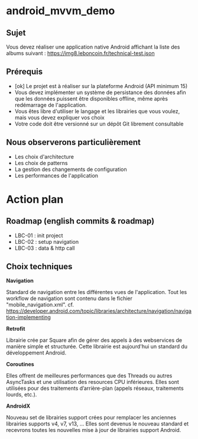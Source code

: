 # android_mvvm_demo

## Sujet 

Vous devez réaliser une application native Android affichant la liste des albums suivant : https://img8.leboncoin.fr/technical-test.json

## Prérequis 

- [ok] Le projet est à réaliser sur la plateforme Android (API minimum 15)
- Vous devez implémenter un système de persistance des données afin que les données puissent être disponibles offline, même après redémarrage de l'application.
- Vous êtes libre d'utiliser le langage et les librairies que vous voulez, mais vous devez expliquer vos choix
- Votre code doit être versionné sur un dépôt Git librement consultable

## Nous observerons particulièrement

- Les choix d'architecture 
- Les choix de patterns
- La gestion des changements de configuration
- Les performances de l'application

# Action plan 

## Roadmap (english commits & roadmap)

- LBC-01 : init project
- LBC-02 : setup navigation
- LBC-03 : data & http call

## Choix techniques

**Navigation**

Standard de navigation entre les différentes vues de l'application.
Tout les workflow de navigation sont contenu dans le fichier "mobile_navigation.xml".
cf. https://developer.android.com/topic/libraries/architecture/navigation/navigation-implementing

**Retrofit**

Librairie crée par Square afin de gérer des appels à des webservices de manière simple et structurée.
Cette librairie est aujourd'hui un standard du développement Android.

**Coroutines**

Elles offrent de meilleures performances que des Threads ou autres AsyncTasks et une utilisation des resources CPU inférieures. Elles sont utilisées pour des traitements d’arrière-plan (appels réseaux, traitements lourds, etc.).

**AndroidX**

Nouveau set de librairies support crées pour remplacer les anciennes librairies supports v4, v7, v13, ...
Elles sont devenus le nouveau standard et recevrons toutes les nouvelles mise à jour de librairies support Android.
